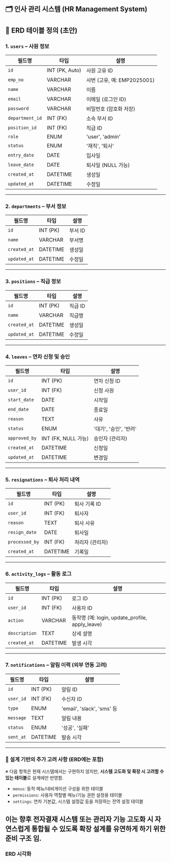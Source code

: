 ## 🗂️ 인사 관리 시스템 (HR Management System)

## 📐 ERD 테이블 정의 (초안)

### 1. `users` – 사원 정보
| 필드명 | 타입 | 설명 |
|--------|------|------|
| `id` | INT (PK, Auto) | 사원 고유 ID |
| `emp_no` | VARCHAR | 사번 (고유, 예: EMP2025001) |
| `name` | VARCHAR | 이름 |
| `email` | VARCHAR | 이메일 (로그인 ID) |
| `password` | VARCHAR | 비밀번호 (암호화 저장) |
| `department_id` | INT (FK) | 소속 부서 ID |
| `position_id` | INT (FK) | 직급 ID |
| `role` | ENUM | 'user', 'admin' |
| `status` | ENUM | '재직', '퇴사' |
| `entry_date` | DATE | 입사일 |
| `leave_date` | DATE | 퇴사일 (NULL 가능) |
| `created_at` | DATETIME | 생성일 |
| `updated_at` | DATETIME | 수정일 |

---

### 2. `departments` – 부서 정보
| 필드명 | 타입 | 설명 |
|--------|------|------|
| `id` | INT (PK) | 부서 ID |
| `name` | VARCHAR | 부서명 |
| `created_at` | DATETIME | 생성일 |
| `updated_at` | DATETIME | 수정일 |

---

### 3. `positions` – 직급 정보
| 필드명 | 타입 | 설명 |
|--------|------|------|
| `id` | INT (PK) | 직급 ID |
| `name` | VARCHAR | 직급명 |
| `created_at` | DATETIME | 생성일 |
| `updated_at` | DATETIME | 수정일 |

---

### 4. `leaves` – 연차 신청 및 승인
| 필드명 | 타입 | 설명 |
|--------|------|------|
| `id` | INT (PK) | 연차 신청 ID |
| `user_id` | INT (FK) | 신청 사원 |
| `start_date` | DATE | 시작일 |
| `end_date` | DATE | 종료일 |
| `reason` | TEXT | 사유 |
| `status` | ENUM | '대기', '승인', '반려' |
| `approved_by` | INT (FK, NULL 가능) | 승인자 (관리자) |
| `created_at` | DATETIME | 신청일 |
| `updated_at` | DATETIME | 변경일 |

---

### 5. `resignations` – 퇴사 처리 내역
| 필드명 | 타입 | 설명 |
|--------|------|------|
| `id` | INT (PK) | 퇴사 기록 ID |
| `user_id` | INT (FK) | 퇴사자 |
| `reason` | TEXT | 퇴사 사유 |
| `resign_date` | DATE | 퇴사일 |
| `processed_by` | INT (FK) | 처리자 (관리자) |
| `created_at` | DATETIME | 기록일 |

---

### 6. `activity_logs` – 활동 로그
| 필드명 | 타입 | 설명 |
|--------|------|------|
| `id` | INT (PK) | 로그 ID |
| `user_id` | INT (FK) | 사용자 ID |
| `action` | VARCHAR | 동작명 (예: login, update_profile, apply_leave) |
| `description` | TEXT | 상세 설명 |
| `created_at` | DATETIME | 발생 시각 |

---

### 7. `notifications` – 알림 이력 (외부 연동 고려)
| 필드명 | 타입 | 설명 |
|--------|------|------|
| `id` | INT (PK) | 알림 ID |
| `user_id` | INT (FK) | 수신자 ID |
| `type` | ENUM | 'email', 'slack', 'sms' 등 |
| `message` | TEXT | 알림 내용 |
| `status` | ENUM | '성공', '실패' |
| `sent_at` | DATETIME | 발송 시각 |

---

### 📌 설계 기반의 추가 고려 사항 (ERD에는 포함)
※ 다음 항목은 현재 시스템에서는 구현하지 않지만, **시스템 고도화 및 확장 시 고려할 수 있는 테이블**로 설계에만 반영함.

- `menus`: 동적 메뉴/네비게이션 구성을 위한 테이블
- `permissions`: 사용자 역할별 메뉴/기능 권한 설정용 테이블
- `settings`: 연차 기본값, 시스템 설정값 등을 저장하는 전역 설정 테이블

이는 향후 전자결재 시스템 또는 관리자 기능 고도화 시 자연스럽게 통합될 수 있도록 **확장 설계를 유연하게 하기 위한 준비 구조** 임.
---
### ERD 시각화

